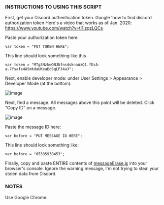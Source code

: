 ### INSTRUCTIONS TO USING THIS SCRIPT
First, get your Discord authentication token. Google 'how to find discord authorization token
Here's a video that works as of Jan. 2020: https://www.youtube.com/watch?v=tI1lzqzLQCs

Paste your authorization token here:
```
var token = "PUT TOKEN HERE";
```
This line should look something like this
```
var token = "MTg3NzkwONJNfnsdsknaAzQ1.fDsA-a.7fsafs4ASmkdaUKeaEdSqLP34a3";
```
Next, enable developer mode: under User Settings > Appearance > Developer Mode (at the bottom).

![image](https://user-images.githubusercontent.com/61128892/74617679-684bcc00-50fc-11ea-9249-06a9d52edcd9.png)

Next, find a message. All messages above this point will be deleted. Click "Copy ID" on a message. 

![image](https://user-images.githubusercontent.com/61128892/74617741-b2cd4880-50fc-11ea-8ced-95ff3e9b47d8.png)


Paste the message ID here:
```
var before = "PUT MESSAGE ID HERE";
```
This line should look something like:
```
var before = "65385938453";
```

Finally, copy and paste ENTIRE contents of [messageErase.js](https://raw.githubusercontent.com/cut-the-cord/messageErase.js/master/messageErase.js) into your browser's console.
Ignore the warning message, I'm not trying to steal your stolen data from Discord.

### NOTES
Use Google Chrome.
